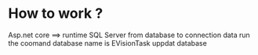 #  How to work ?
Asp.net core  ==> runtime 
SQL Server  from database to connection data
run the coomand database name is EVisionTask
uppdat database 

